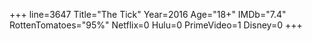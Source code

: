 +++
line=3647
Title="The Tick"
Year=2016
Age="18+"
IMDb="7.4"
RottenTomatoes="95%"
Netflix=0
Hulu=0
PrimeVideo=1
Disney=0
+++

